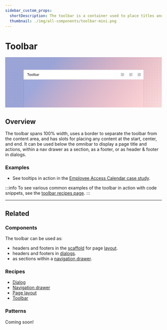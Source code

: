 ```yaml
---
sidebar_custom_props:
  shortDescription: The toolbar is a container used to place titles and actions and align them with consistent spacing and positioning.
  thumbnail: ./img/all-components/toolbar-mini.png
---
```


# Toolbar

<ComponentVisual storybookUrl="https://forge.tylerdev.io/main/?path=/story/components-toolbar--default">

![](./images/toolbar.png)

</ComponentVisual>

## Overview

The toolbar spans 100% width, uses a border to separate the toolbar from the content area, and has slots for placing any content at the start, center, and end. It can be used below the omnibar to display a page title and actions, within a nav drawer as a section, as a footer, or as header & footer in dialogs.

### Examples

- See tooltips in action in the [Employee Access Calendar case study](/case-studies/ess-calendar).

:::info
To see various common examples of the toolbar in action with code snippets, see the [toolbar recipes page](/recipes/toolbar).
:::

---

## Related 

### Components

The toolbar can be used as:
- headers and footers in the [scaffold](/components/layouts/scaffold) for page [layout](/core-patterns/layout/intro).
- headers and footers in [dialogs](/components/notifications-and-message/dialog).
- as sections within a [navigation drawer](/components/navigation/drawer).

### Recipes

- [Dialog](/recipes/dialog)
- [Navigation drawer](/recipes/navigation-drawer)
- [Page layout](/recipes/page-layout)
- [Toolbar](/recipes/toolbar)

### Patterns

Coming soon!
